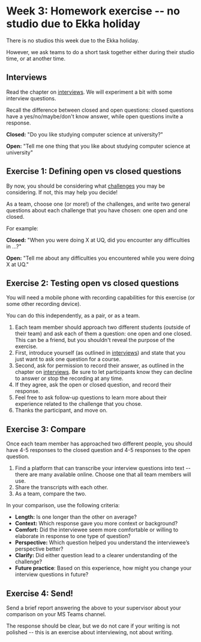 # Week 3: Homework exercise -- no studio due to Ekka holiday

There is no studios this week due to the Ekka holiday.

However, we ask teams to do a short task together either during their studio time, or at another time.

## Interviews

Read the chapter on [interviews](sec:interviews). We will experiment a bit with some interview questions.

Recall the difference between closed and open questions: closed questions have a yes/no/maybe/don't know answer, while open questions invite a response.

**Closed:** "Do you like studying computer science at university?"

**Open:** "Tell me one thing that you like about studying computer science at university"

## Exercise 1: Defining open vs closed questions

By now, you should be considering what [challenges](sec:intro:challenges) you may be considering. If not, this may help you decide! 

As a team, choose one (or more!) of the challenges, and write two general questions about each challenge that you have chosen: one open and one closed.

For example:

**Closed:** "When you were doing X at UQ, did you encounter any difficulties in ...?"

**Open:** "Tell me about any difficulties you encountered while you were doing X at UQ." 

## Exercise 2: Testing open vs closed questions

You will need a mobile phone with recording capabilities for this exercise (or some other recording device).

You can do this independently, as a pair, or as a team.

1. Each team member should approach two different students (outside of their team) and ask each of them a question: one open and one closed. This can be a friend, but you shouldn't reveal the purpose of the exercise.
2. First, introduce yourself (as outlined in [interviews](sec:interviews)) and state that you just want to ask one question for a course.
3. Second, ask for permission to record their answer, as outlined in the chapter on [interviews](sec:interviews). Be sure to let participants know they can decline to answer or stop the recording at any time.
4. If they agree, ask the open or closed question, and record their response.
5. Feel free to ask follow-up questions to learn more about their experience related to the challenge that you chose.
6. Thanks the participant, and move on.

## Exercise 3: Compare

Once each team member has approached two different people, you should have 4-5 responses to the closed question and 4-5 responses to the open question.

1. Find a platform that can transcribe your interview questions into text -- there are many available online. Choose one that all team members will use.
2. Share the transcripts with each other.
3. As a team, compare the two.

In your comparison, use the following criteria:
* **Length:** Is one longer than the other on average?
* **Context:** Which response gave you more context or background?
* **Comfort:** Did the interviewee seem more comfortable or willing to elaborate in response to one type of question?
* **Perspective:** Which question helped you understand the interviewee’s perspective better?
* **Clarify:** Did either question lead to a clearer understanding of the challenge?
* **Future practice**: Based on this experience, how might you change your interview questions in future?

## Exercise 4: Send!

Send a brief report answering the above to your supervisor about your comparison on your MS Teams channel.

The response should be clear, but we do not care if your writing is not polished -- this is an exercise about interviewing, not about writing.
